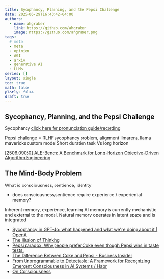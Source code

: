 ```yaml
---
title: Sycophancy, Planning, and the Pepsi Challenge
date: 2025-06-29T16:43:42-04:00
authors:
  - name: ahgraber
    link: https://github.com/ahgraber
    image: https://github.com/ahgraber.png
tags:
  # meta
  - meta
  - opinion
  - AGI
  - arxiv
  - generative AI
  - LLMs
series: []
layout: single
toc: true
math: false
plotly: false
draft: true
---
```


## Sycophancy, Planning, and the Pepsi Challenge

Sycophancy [click here for pronunciation guide/recording](https://www.merriam-webster.com/dictionary/sycophancy)

Pepsi challenge = RLHF
sycophancy problem, alignment
llmarena, llama mavericks custom model
Short duration task Vs long horizon

[[2506.09050] ALE-Bench: A Benchmark for Long-Horizon Objective-Driven Algorithm Engineering](https://arxiv.org/abs/2506.09050)

## The Mind-Body Problem

What is consciousness, sentience, identity

- does consciousness/sentience require experience / experiential memory?

Inherent memory, experience, learning
AI memory is currently mechanistic and external to the model. Natural memory operates in latent space and is integrated

- [Sycophancy in GPT-4o: what happened and what we're doing about it | OpenAI](https://openai.com/index/sycophancy-in-gpt-4o/)
- [The Illusion of Thinking](https://ml-site.cdn-apple.com/papers/the-illusion-of-thinking.pdf)
- [Pepsi paradox: Why people prefer Coke even though Pepsi wins in taste tests.](https://slate.com/business/2013/08/pepsi-paradox-why-people-prefer-coke-even-though-pepsi-wins-in-taste-tests.html)
- [The Difference Between Coke and Pepsi - Business Insider](https://www.businessinsider.com/the-difference-between-coke-and-pepsi-2012-12)
- [From Unprogrammable to Detectable: A Framework for Recognizing Emergent Consciousness in AI Systems / Habr](https://habr.com/en/articles/922894/)
- [On Consciousness](https://v1tali.com/ai-consciousness)
